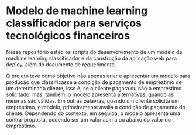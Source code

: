 # Modelo de machine learning classificador para serviços tecnológicos financeiros
Nesse repositório estão os scripts do desenvolvimento de um modelo de machine learning classificador e da construção da aplicação web para deploy, além do documento de requerimento.

O projeto teve como objetivo não apenas criar e apresentar um modelo para produção que classificasse a condição de pagamento de empréstimo de um determinado cliente, isso é, se o cliente pagará ou não o empréstimo solicitado, mas, também, o modelo apresenta alternativas, quando as mesmas são válidas. Em outras palavras, quando um cliente solicita um empréstimo, o modelo, primeiramente avalia a condição de pagamento do cliente. Dependendo do contexto, em seguida, o modelo apresenta uma contra-proposta, podendo ser um valor acima ou abaixo do valor do empréstimo.
